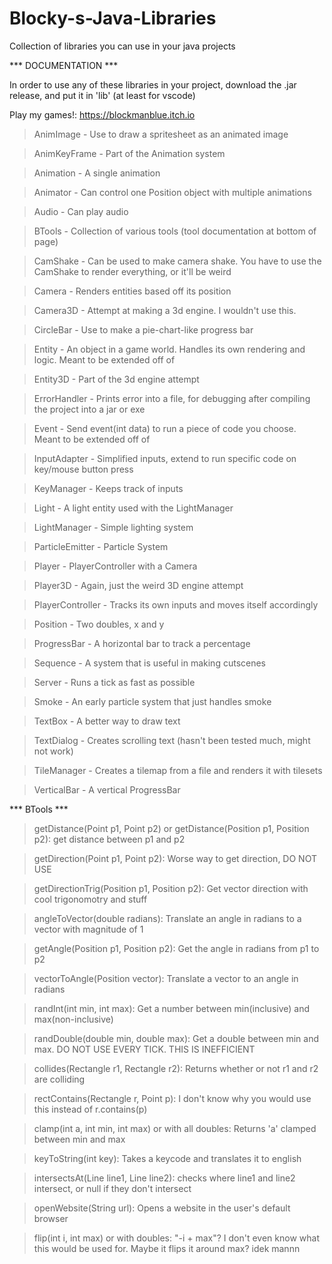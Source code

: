 # Blocky-s-Java-Libraries
Collection of libraries you can use in your java projects

  ***   DOCUMENTATION   ***

In order to use any of these libraries in your project,
download the .jar release, and put it in 'lib' (at least for vscode)

Play my games!: https://blockmanblue.itch.io

> AnimImage - Use to draw a spritesheet as an animated image

> AnimKeyFrame - Part of the Animation system

> Animation - A single animation

> Animator - Can control one Position object with multiple animations

> Audio - Can play audio

> BTools - Collection of various tools (tool documentation at bottom of page)

> CamShake - Can be used to make camera shake. You have to use the CamShake to render everything, or it'll be weird

> Camera - Renders entities based off its position

> Camera3D - Attempt at making a 3d engine. I wouldn't use this.

> CircleBar - Use to make a pie-chart-like progress bar

> Entity - An object in a game world. Handles its own rendering and logic. Meant to be extended off of

> Entity3D - Part of the 3d engine attempt

> ErrorHandler - Prints error into a file, for debugging after compiling the project into a jar or exe

> Event - Send event(int data) to run a piece of code you choose. Meant to be extended off of

> InputAdapter - Simplified inputs, extend to run specific code on key/mouse button press

> KeyManager - Keeps track of inputs

> Light - A light entity used with the LightManager

> LightManager - Simple lighting system

> ParticleEmitter - Particle System

> Player - PlayerController with a Camera

> Player3D - Again, just the weird 3D engine attempt

> PlayerController - Tracks its own inputs and moves itself accordingly

> Position - Two doubles, x and y

> ProgressBar - A horizontal bar to track a percentage

> Sequence - A system that is useful in making cutscenes

> Server - Runs a tick as fast as possible

> Smoke - An early particle system that just handles smoke

> TextBox - A better way to draw text

> TextDialog - Creates scrolling text (hasn't been tested much, might not work)

> TileManager - Creates a tilemap from a file and renders it with tilesets

> VerticalBar - A vertical ProgressBar


 ***  BTools  ***

> getDistance(Point p1, Point p2) or getDistance(Position p1, Position p2): get distance between p1 and p2

> getDirection(Point p1, Point p2): Worse way to get direction, DO NOT USE

> getDirectionTrig(Position p1, Position p2): Get vector direction with cool trigonomotry and stuff

> angleToVector(double radians): Translate an angle in radians to a vector with magnitude of 1

> getAngle(Position p1, Position p2): Get the angle in radians from p1 to p2

> vectorToAngle(Position vector): Translate a vector to an angle in radians

> randInt(int min, int max): Get a number between min(inclusive) and max(non-inclusive)

> randDouble(double min, double max): Get a double between min and max. DO NOT USE EVERY TICK. THIS IS INEFFICIENT

> collides(Rectangle r1, Rectangle r2): Returns whether or not r1 and r2 are colliding

> rectContains(Rectangle r, Point p): I don't know why you would use this instead of r.contains(p)

> clamp(int a, int min, int max) or with all doubles: Returns 'a' clamped between min and max

> keyToString(int key): Takes a keycode and translates it to english

> intersectsAt(Line line1, Line line2): checks where line1 and line2 intersect, or null if they don't intersect

> openWebsite(String url): Opens a website in the user's default browser

> flip(int i, int max) or with doubles: "-i + max"? I don't even know what this would be used for. Maybe it flips it around max? idek mannn

